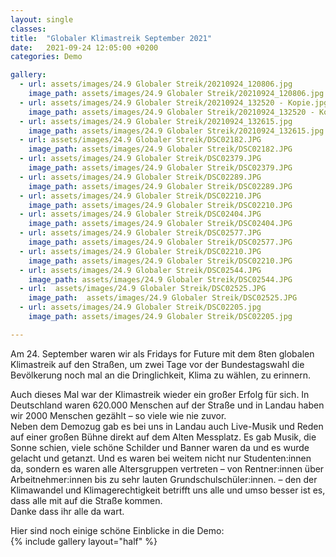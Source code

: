 ```yaml
---
layout: single
classes: 
title:  "Globaler Klimastreik September 2021"
date:   2021-09-24 12:05:00 +0200
categories: Demo

gallery:
  - url: assets/images/24.9 Globaler Streik/20210924_120806.jpg
    image_path: assets/images/24.9 Globaler Streik/20210924_120806.jpg    
  - url: assets/images/24.9 Globaler Streik/20210924_132520 - Kopie.jpg
    image_path: assets/images/24.9 Globaler Streik/20210924_132520 - Kopie.jpg    
  - url: assets/images/24.9 Globaler Streik/20210924_132615.jpg
    image_path: assets/images/24.9 Globaler Streik/20210924_132615.jpg    
  - url: assets/images/24.9 Globaler Streik/DSC02182.JPG
    image_path: assets/images/24.9 Globaler Streik/DSC02182.JPG    
  - url: assets/images/24.9 Globaler Streik/DSC02379.JPG
    image_path: assets/images/24.9 Globaler Streik/DSC02379.JPG    
  - url: assets/images/24.9 Globaler Streik/DSC02289.JPG
    image_path: assets/images/24.9 Globaler Streik/DSC02289.JPG    
  - url: assets/images/24.9 Globaler Streik/DSC02210.JPG
    image_path: assets/images/24.9 Globaler Streik/DSC02210.JPG    
  - url: assets/images/24.9 Globaler Streik/DSC02404.JPG
    image_path: assets/images/24.9 Globaler Streik/DSC02404.JPG    
  - url: assets/images/24.9 Globaler Streik/DSC02577.JPG
    image_path: assets/images/24.9 Globaler Streik/DSC02577.JPG    
  - url: assets/images/24.9 Globaler Streik/DSC02210.JPG
    image_path: assets/images/24.9 Globaler Streik/DSC02210.JPG
  - url: assets/images/24.9 Globaler Streik/DSC02544.JPG
    image_path: assets/images/24.9 Globaler Streik/DSC02544.JPG
  - url:  assets/images/24.9 Globaler Streik/DSC02525.JPG
    image_path:  assets/images/24.9 Globaler Streik/DSC02525.JPG
  - url: assets/images/24.9 Globaler Streik/DSC02205.jpg
    image_path: assets/images/24.9 Globaler Streik/DSC02205.jpg

---
```

Am 24. September waren wir als Fridays for Future mit dem 8ten globalen Klimastreik auf den Straßen, um zwei Tage vor der Bundestagswahl die Bevölkerung noch mal an die Dringlichkeit, Klima zu wählen, zu erinnern. <br>
<p></p>
Auch dieses Mal war der Klimastreik wieder ein großer Erfolg für sich. In Deutschland waren 620.000 Menschen auf der Straße und in Landau haben wir 2000 Menschen gezählt – so viele wie nie zuvor. <br>
Neben dem Demozug gab es bei uns in Landau auch Live-Musik und Reden auf einer großen Bühne direkt auf dem Alten Messplatz. Es gab Musik, die Sonne schien, viele schöne Schilder und Banner waren da und es wurde gelacht und getanzt. Und es waren bei weitem nicht nur Studenten:innen da, sondern es waren alle Altersgruppen vertreten – von Rentner:innen über Arbeitnehmer:innen bis zu sehr lauten Grundschulschüler:innen. – den der Klimawandel und Klimagerechtigkeit betrifft uns alle und umso besser ist es, dass alle mit auf die Straße kommen. <br>
Danke dass ihr alle da wart. 
<p></p>
Hier sind noch einige schöne Einblicke in die Demo: <br>
{% include gallery layout="half" %}

